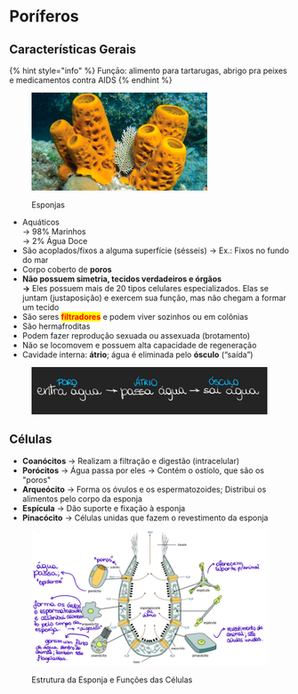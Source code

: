 # Poríferos

## Características Gerais

{% hint style="info" %}
Funçāo: alimento para tartarugas, abrigo pra peixes e medicamentos contra AIDS
{% endhint %}

<figure><img src="../../../.gitbook/assets/imagem_2023-08-03_174713021.png" alt="" width="316"><figcaption><p>Esponjas</p></figcaption></figure>

* Aquáticos\
  → 98% Marinhos\
  → 2% Água Doce
* São acoplados/fixos a alguma superfície (sésseis) → Ex.: Fixos no fundo do mar
* Corpo coberto de **poros**
* **Não possuem simetria, tecidos verdadeiros e órgãos** \
  **->** Eles possuem mais de 20 tipos celulares especializados. Elas se juntam (justaposição) e exercem sua função, mas não chegam a formar um tecido
* São seres <mark style="color:red;">**filtradores**</mark> e podem viver sozinhos ou em colônias
* São hermafroditas
* Podem fazer reprodução sexuada ou assexuada (brotamento)
* Não se locomovem e possuem alta capacidade de regeneração
* Cavidade interna: **átrio**; água é eliminada pelo **ósculo** (“saída”)

<div align="center">

<figure><img src="../../../.gitbook/assets/image (4).png" alt=""><figcaption></figcaption></figure>

</div>

## Células

* **Coanócitos** → Realizam a filtração e digestão (intracelular)
* **Porócitos** -> Água passa por eles -> Contém o ostíolo, que são os "poros"
* **Arqueócito** -> Forma os óvulos e os espermatozoides; Distribui os alimentos pelo corpo da esponja
* **Espícula** -> Dão suporte e fixação à esponja
* **Pinacócito** -> Células unidas que fazem o revestimento da esponja

<figure><img src="../../../.gitbook/assets/image (2).png" alt=""><figcaption><p>Estrutura da Esponja e Funções das Células </p></figcaption></figure>
